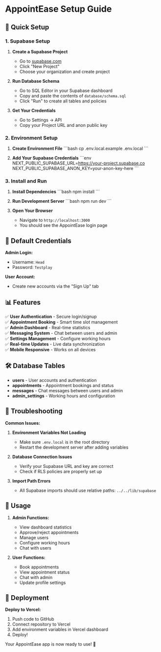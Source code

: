 # AppointEase Setup Guide

## 🚀 Quick Setup

### 1. Supabase Setup

1. **Create a Supabase Project**
   - Go to [supabase.com](https://supabase.com)
   - Click "New Project"
   - Choose your organization and create project

2. **Run Database Schema**
   - Go to SQL Editor in your Supabase dashboard
   - Copy and paste the contents of `database/schema.sql`
   - Click "Run" to create all tables and policies

3. **Get Your Credentials**
   - Go to Settings → API
   - Copy your Project URL and anon public key

### 2. Environment Setup

1. **Create Environment File**
   \`\`\`bash
   cp .env.local.example .env.local
   \`\`\`

2. **Add Your Supabase Credentials**
   \`\`\`env
   NEXT_PUBLIC_SUPABASE_URL=https://your-project.supabase.co
   NEXT_PUBLIC_SUPABASE_ANON_KEY=your-anon-key-here
   \`\`\`

### 3. Install and Run

1. **Install Dependencies**
   \`\`\`bash
   npm install
   \`\`\`

2. **Run Development Server**
   \`\`\`bash
   npm run dev
   \`\`\`

3. **Open Your Browser**
   - Navigate to `http://localhost:3000`
   - You should see the AppointEase login page

## 🔐 Default Credentials

**Admin Login:**
- Username: `Head`
- Password: `Testplay`

**User Account:**
- Create new accounts via the "Sign Up" tab

## 📊 Features

✅ **User Authentication** - Secure login/signup  
✅ **Appointment Booking** - Smart time slot management  
✅ **Admin Dashboard** - Real-time statistics  
✅ **Messaging System** - Chat between users and admin  
✅ **Settings Management** - Configure working hours  
✅ **Real-time Updates** - Live data synchronization  
✅ **Mobile Responsive** - Works on all devices  

## 🛠️ Database Tables

- **users** - User accounts and authentication
- **appointments** - Appointment bookings and status
- **messages** - Chat messages between users and admin
- **admin_settings** - Working hours and configuration

## 🔧 Troubleshooting

**Common Issues:**

1. **Environment Variables Not Loading**
   - Make sure `.env.local` is in the root directory
   - Restart the development server after adding variables

2. **Database Connection Issues**
   - Verify your Supabase URL and key are correct
   - Check if RLS policies are properly set up

3. **Import Path Errors**
   - All Supabase imports should use relative paths: `../../lib/supabase`

## 📱 Usage

1. **Admin Functions:**
   - View dashboard statistics
   - Approve/reject appointments
   - Manage users
   - Configure working hours
   - Chat with users

2. **User Functions:**
   - Book appointments
   - View appointment status
   - Chat with admin
   - Update profile settings

## 🚀 Deployment

**Deploy to Vercel:**
1. Push code to GitHub
2. Connect repository to Vercel
3. Add environment variables in Vercel dashboard
4. Deploy!

Your AppointEase app is now ready to use! 🎉

